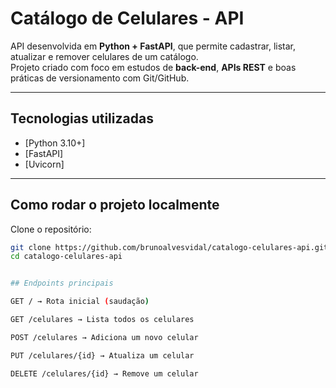# Catálogo de Celulares - API

API desenvolvida em **Python + FastAPI**, que permite cadastrar, listar, atualizar e remover celulares de um catálogo.  
Projeto criado com foco em estudos de **back-end**, **APIs REST** e boas práticas de versionamento com Git/GitHub.

---

## Tecnologias utilizadas
- [Python 3.10+]
- [FastAPI]
- [Uvicorn]

---

## Como rodar o projeto localmente

Clone o repositório:

```bash
git clone https://github.com/brunoalvesvidal/catalogo-celulares-api.git
cd catalogo-celulares-api


## Endpoints principais

GET / → Rota inicial (saudação)

GET /celulares → Lista todos os celulares

POST /celulares → Adiciona um novo celular

PUT /celulares/{id} → Atualiza um celular

DELETE /celulares/{id} → Remove um celular